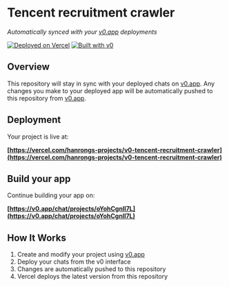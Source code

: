 # Tencent recruitment crawler

*Automatically synced with your [v0.app](https://v0.app) deployments*

[![Deployed on Vercel](https://img.shields.io/badge/Deployed%20on-Vercel-black?style=for-the-badge&logo=vercel)](https://vercel.com/hanrongs-projects/v0-tencent-recruitment-crawler)
[![Built with v0](https://img.shields.io/badge/Built%20with-v0.app-black?style=for-the-badge)](https://v0.app/chat/projects/oYohCgnll7L)

## Overview

This repository will stay in sync with your deployed chats on [v0.app](https://v0.app).
Any changes you make to your deployed app will be automatically pushed to this repository from [v0.app](https://v0.app).

## Deployment

Your project is live at:

**[https://vercel.com/hanrongs-projects/v0-tencent-recruitment-crawler](https://vercel.com/hanrongs-projects/v0-tencent-recruitment-crawler)**

## Build your app

Continue building your app on:

**[https://v0.app/chat/projects/oYohCgnll7L](https://v0.app/chat/projects/oYohCgnll7L)**

## How It Works

1. Create and modify your project using [v0.app](https://v0.app)
2. Deploy your chats from the v0 interface
3. Changes are automatically pushed to this repository
4. Vercel deploys the latest version from this repository
